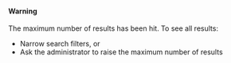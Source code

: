 #### Warning

The maximum number of results has been hit. To see all results:

- Narrow search filters, or
- Ask the administrator to raise the maximum number of results
